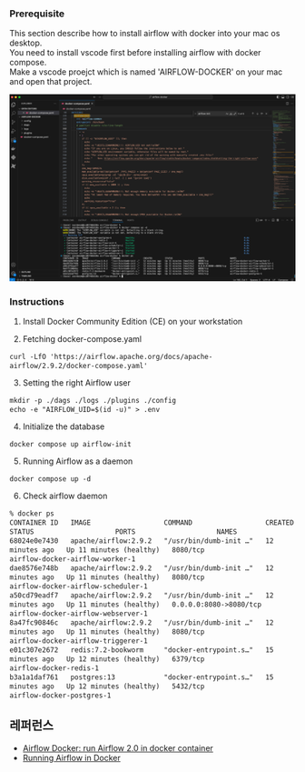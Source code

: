 ### Prerequisite ###

This section describe how to install airflow with docker into your mac os desktop.  
You need to install vscode first before installing airflow with docker compose.  
Make a vscode proejct which is named 'AIRFLOW-DOCKER' on your mac and open that project.  

![](https://github.com/gnosia93/airflow-on-aws/blob/main/airflow-docker/images/airflow-docker.png)


### Instructions ###

1. Install Docker Community Edition (CE) on your workstation


2. Fetching docker-compose.yaml

```
curl -LfO 'https://airflow.apache.org/docs/apache-airflow/2.9.2/docker-compose.yaml'
```

3. Setting the right Airflow user
```
mkdir -p ./dags ./logs ./plugins ./config
echo -e "AIRFLOW_UID=$(id -u)" > .env
```

4. Initialize the database
```
docker compose up airflow-init
```

5. Running Airflow as a daemon 
```
docker compose up -d
```

6. Check airflow daemon
```
% docker ps 
CONTAINER ID   IMAGE                  COMMAND                  CREATED          STATUS                    PORTS                    NAMES
68024e0e7430   apache/airflow:2.9.2   "/usr/bin/dumb-init …"   12 minutes ago   Up 11 minutes (healthy)   8080/tcp                 airflow-docker-airflow-worker-1
dae8576e748b   apache/airflow:2.9.2   "/usr/bin/dumb-init …"   12 minutes ago   Up 11 minutes (healthy)   8080/tcp                 airflow-docker-airflow-scheduler-1
a50cd79eadf7   apache/airflow:2.9.2   "/usr/bin/dumb-init …"   12 minutes ago   Up 11 minutes (healthy)   0.0.0.0:8080->8080/tcp   airflow-docker-airflow-webserver-1
8a47fc90846c   apache/airflow:2.9.2   "/usr/bin/dumb-init …"   12 minutes ago   Up 11 minutes (healthy)   8080/tcp                 airflow-docker-airflow-triggerer-1
e01c307e2672   redis:7.2-bookworm     "docker-entrypoint.s…"   15 minutes ago   Up 12 minutes (healthy)   6379/tcp                 airflow-docker-redis-1
b3a1a1daf761   postgres:13            "docker-entrypoint.s…"   15 minutes ago   Up 12 minutes (healthy)   5432/tcp                 airflow-docker-postgres-1
```


## 레퍼런스 ##

* [Airflow Docker: run Airflow 2.0 in docker container](https://www.youtube.com/watch?v=J6azvFhndLg&list=PLwFJcsJ61oujAqYpMp1kdUBcPG0sE0QMT&index=3)
* [Running Airflow in Docker](https://airflow.apache.org/docs/apache-airflow/stable/howto/docker-compose/index.html)

